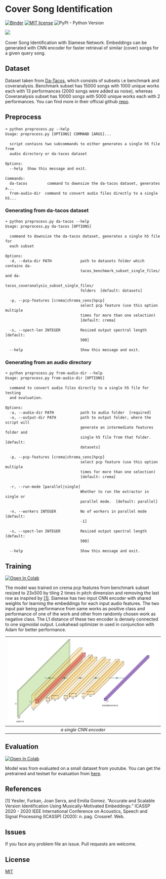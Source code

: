 # Cover Song Identification
[![Binder](https://mybinder.org/badge_logo.svg)](https://mybinder.org/v2/gh/vignejs/cover-song-identification/master) [![MIT license](https://img.shields.io/badge/License-MIT-blue.svg)](https://lbesson.mit-license.org/) ![PyPI - Python Version](https://img.shields.io/pypi/pyversions/th)

[<img src="https://deepnote.com/buttons/launch-in-deepnote.svg">](https://deepnote.com/project/82619257-0268-4ccc-bfdb-af99b74ce311)

Cover Song Identification with Siamese Network. Embeddings can be generated with CNN encoder for faster retrieval of similar (cover) songs for a given query song.

## Dataset
Dataset taken from [Da-Tacos](https://github.com/MTG/da-tacos), which consists of subsets i.e benchmark and coveranalysis. Benchmark subset has 15000 songs with 1000 unique works each with 13 performances (2000 songs were added as noise), whereas Coveranalysis subset has 10000 songs with 5000 unique works each with 2 performances. You can find more in their official github [repo](https://github.com/MTG/da-tacos).

## Preprocess

```
➜ python preprocess.py --help
Usage: preprocess.py [OPTIONS] COMMAND [ARGS]...

  script contains two subcommands to either generates a single h5 file from
  audio directory or da-tacos dataset

Options:
  --help  Show this message and exit.

Commands:
  da-tacos         command to downsize the da-tacos dataset, generates a...
  from-audio-dir  command to convert audio files directly to a single h5...

```
### Generating from da-tacos dataset
```
➜ python preprocess.py da-tacos --help
Usage: preprocess.py da-tacos [OPTIONS]

  command to downsize the da-tacos dataset, generates a single h5 file for
  each subset

Options:
  -d, --data-dir PATH             path to datasets folder which contains da-
                                  tacos_benchmark_subset_single_files/ and da-
                                  tacos_coveranalysis_subset_single_files/
                                  folders  [default: datasets]

  -p, --pcp-features [crema|chroma_cens|hpcp]
                                  select pcp feature (use this option multiple
                                  times for more than one selection)
                                  [default: crema]

  -s, --spect-len INTEGER         Resized output spectral length  [default:
                                  500]

  --help                          Show this message and exit.

```
### Generating from an audio directory
```
➜ python preprocess.py from-audio-dir --help
Usage: preprocess.py from-audio-dir [OPTIONS]

  command to convert audio files directly to a single h5 file for testing
  and evaluation.

Options:
  -a, --audio-dir PATH            path to audio folder  [required]
  -o, --output-dir PATH           path to output folder, where the script will
                                  generate an intermediate features folder and
                                  single h5 file from that folder.  [default:
                                  datasets]

  -p, --pcp-features [crema|chroma_cens|hpcp]
                                  select pcp feature (use this option multiple
                                  times for more than one selection)
                                  [default: crema]

  -r, --run-mode [parallel|single]
                                  Whether to run the extractor in single or
                                  parallel mode.  [default: parallel]

  -n, --workers INTEGER           No of workers in parallel mode  [default:
                                  -1]

  -s, --spect-len INTEGER         Resized output spectral length  [default:
                                  500]

  --help                          Show this message and exit.

```

## Training
<a href="https://colab.research.google.com/github/vignejs/cover-song-identification/blob/master/train.ipynb" target="_parent"><img src="https://colab.research.google.com/assets/colab-badge.svg" alt="Open In Colab"/></a>

The model was trained on crema pcp features from benchmark subset resized to 23x500 by tiling 2 times in pitch dimension and removing the last row as inspired by [[1]](#1). Siamese has two input CNN encoder with shared weights for learning the embeddings for each input audio features. The two input pair being performance from same works as positive class and performance of one of the work and other from randomly chosen work as negative class. The L1 distance of these two encoder is densely connected to one sigmoidal output. Lookahead optimizer in used in conjunction with Adam for better performance.

| ![a single CNN encoder](nn.png) |
|:--:| 
|*a single CNN encoder*|

## Evaluation
<a href="https://colab.research.google.com/github/vignejs/cover-song-identification/blob/master/evaluate.ipynb" target="_parent"><img src="https://colab.research.google.com/assets/colab-badge.svg" alt="Open In Colab"/></a>

Model was from evaluated on a small dataset from youtube. You can get the pretrained and testset for evaluation from [here](https://github.com/vignejs/cover-song-identification/releases/tag/v0.1.0).

## References
<a id="1">[1]</a>
Yesiler, Furkan, Joan Serra, and Emilia Gomez. “Accurate and Scalable Version Identification Using Musically-Motivated Embeddings.” ICASSP 2020 - 2020 IEEE International Conference on Acoustics, Speech and Signal Processing (ICASSP) (2020): n. pag. Crossref. Web.

## Issues
If you face any problem file an issue. Pull requests are welcome.

## License
[MIT](LICENSE)